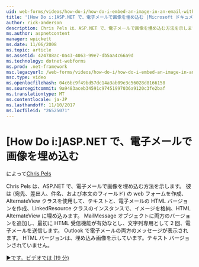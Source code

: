 ```yaml
---
uid: web-forms/videos/how-do-i/how-do-i-embed-an-image-in-an-email-with-aspnet
title: '[How Do i:]ASP.NET で、電子メールで画像を埋め込む |Microsoft ドキュメント'
author: rick-anderson
description: Chris Pels は、ASP.NET で、電子メールで画像を埋め込む方法を示します。 彼は、(宛先、差出人、件名、および本文のフィールド) の web フォームを作成、AlternateView を使用しています.
ms.author: aspnetcontent
manager: wpickett
ms.date: 11/06/2008
ms.topic: article
ms.assetid: 424788ac-0a43-4063-99e7-db5aa4c66a9d
ms.technology: dotnet-webforms
ms.prod: .net-framework
msc.legacyurl: /web-forms/videos/how-do-i/how-do-i-embed-an-image-in-an-email-with-aspnet
msc.type: video
ms.openlocfilehash: 04c6bc9f49bd57dc14a3ab09e3c56028d8166158
ms.sourcegitcommit: 9a9483aceb34591c97451997036a9120c3fe2baf
ms.translationtype: MT
ms.contentlocale: ja-JP
ms.lasthandoff: 11/10/2017
ms.locfileid: "26525071"
---
```

<a name="how-do-i-embed-an-image-in-an-email-with-aspnet"></a>[How Do i:]ASP.NET で、電子メールで画像を埋め込む
====================
によって[Chris Pels](https://twitter.com/chrispels)

Chris Pels は、ASP.NET で、電子メールで画像を埋め込む方法を示します。 彼は (宛先、差出人、件名、および本文のフィールド) の web フォームを作成、AlternateView クラスを使用して、テキストと、電子メールの HTML バージョンを作成、LinkedResource クラスのインスタンスで、イメージを格納、HTML AlternateView に埋め込みます。 MailMessage オブジェクトに両方のバージョンを追加し、最初に HTML 受信機能が有効なとし、文字列専用として 2 回、電子メールを送信します。 Outlook で電子メールの両方のメッセージが表示されます。 HTML バージョンは、埋め込み画像を示しています。テキスト バージョンされていません。

[&#9654;です。ビデオでは (19 分)](https://channel9.msdn.com/Blogs/ASP-NET-Site-Videos/how-do-i-embed-an-image-in-an-email-with-aspnet)
